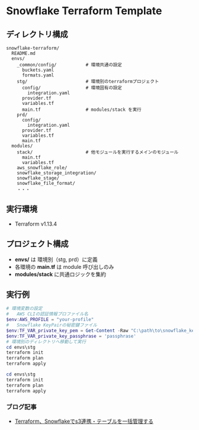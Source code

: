 
# Snowflake Terraform Template 

## ディレクトリ構成

```
snowflake-terraform/
  README.md
  envs/
    _common/config/           # 環境共通の設定
      buckets.yaml
      formats.yaml
    stg/                      # 環境別のterraformプロジェクト
      config/                 # 環境固有の設定
        integration.yaml
      provider.tf
      variables.tf
      main.tf                 # modules/stack を実行
    prd/
      config/
        integration.yaml
      provider.tf
      variables.tf
      main.tf
  modules/
    stack/                    # 他モジュールを実行するメインのモジュール
      main.tf
      variables.tf
    aws_snowflake_role/
    snowflake_storage_integration/
    snowflake_stage/
    snowflake_file_format/
    ・・・
```

## 実行環境

* Terraform v1.13.4

## プロジェクト構成

- **envs/<env>** は 環境別（stg, prd）に定義
- 各環境の **main.tf** は module 呼び出しのみ
- **modules/stack** に共通ロジックを集約

## 実行例
```powershell
# 環境変数の設定
#   AWS CLIの認証情報プロファイル名
$env:AWS_PROFILE = "your-profile"
#   Snowflake KeyPairの秘密鍵ファイル
$env:TF_VAR_private_key_pem = Get-Content -Raw "C:\path\to\snowflake_key.pem"
$env:TF_VAR_private_key_passphrase = 'passphrase'
# 環境別のディレクトリへ移動して実行
cd envs\stg
terraform init
terraform plan
terraform apply

cd envs\stg
terraform init
terraform plan
terraform apply
```

### ブログ記事

* [Terraform、Snowflakeでs3連携・テーブルを一括管理する](https://www.clue-tec.com/blog/snowflake_terraform/)
